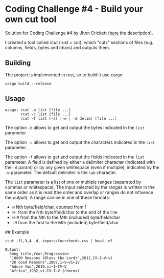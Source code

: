 # Coding Challenge #4 - Build your own cut tool

Solution for Coding Challenge #4 by Jhon Crickett ([here](https://codingchallenges.fyi/challenges/challenge-cut/) the description).

I created a tool called *rcut* (rust + cut), which "cuts" sections of files (e.g. columns, fields, bytes and chars) and outputs them.

## Building
The project is implemented in rust, so to build it use cargo
```
cargo build --release
```

## Usage

```
usage: rcut -b list [file ...]
       rcut -c list [file ...]
       rcut -f list [-s] [-w | -d delim] [file ...]
```

The option `-b` allows to get and output the bytes indicated in the `list` parameter.

The option `-c` allows to get and output the characters indicated in the `list` parameter.

The option `-f` allows to get and output the fields indicated in the `list` parameter. A field is defined by either a delimiter character (indicated with the `-d` param) or by any given whitespace (even if multiple), indicated by the `-w` parameter. The default delimiter is the `tab` character.

The `list` parameter is a list of one or multiple ranges (separated by commas or whitespace). The input selected by the ranges is written in the same order as it is read (the order and overlap or ranges do not influence the output). A range can be in one of these formats:
- `N`   Nth byte/field/char, counted from 1
- `N-`  from the Nth byte/field/char to the end of the line
- `N-M` from the Nth to the Mth (included) byte/field/char
- `-M`  from the first to the Mth (included) byte/field/char

## Example

```
rcut -f1,3,4 -d, inputs/fourchords.csv | head -n5

Output:
  Song title,Year,Progression
  "10000 Reasons (Bless the Lord)",2012,IV–I–V–vi
  "20 Good Reasons",2007,I–V–vi–IV
  "Adore You",2019,vi−I−IV−V
  "Africa",1982,vi−IV–I–V (chorus)
```

